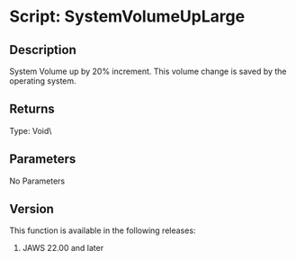 # Script: SystemVolumeUpLarge

## Description

System Volume up by 20% increment. This volume change is saved by the
operating system.

## Returns

Type: Void\

## Parameters

No Parameters

## Version

This function is available in the following releases:

1.  JAWS 22.00 and later
